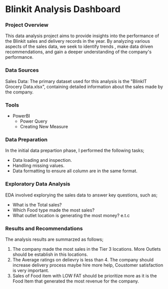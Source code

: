 # Blinkit Analysis Dashboard

### Project Overview

This data analysis project aims to provide insights into the performance of the Blinkit sales and delivery records in the year. By analyzing various aspects of the sales data, we seek to identify trends , make data driven recommendations, and gain a deeper understanding of the company's performance.

### Data Sources
Sales Data: The primary dataset used for this analysis is the "BlinkIT Grocery Data.xlsx", containing detailed information about the sales made by the company.

### Tools
- PowerBI
   - Power Query
   - Creating New Measure

### Data Preparation

In the initial data prepartion phase, I performed the following tasks;
- Data loading and inspection.
- Handling missing values.
- Data formatting to ensure all column are in the same format.

### Exploratory Data Analysis

EDA involved explorying the sales data to answer key questions, such as;

- What is the Total sales?
- Which Food type made the most sales?
- What outlet location is generating the most money? e.t.c


### Results and Recommendations

The analysis results are summarzed as follows;
1. The company made the most sales in the Tier 3 locations. More Outlets should be establish in this locations.
2. The Average ratings on delievry is less than 4. The company should increase delivery process maybe hire more help, Coustomer satisfaction is very important.
3. Sales of Food item with LOW FAT should be prioritize more as it is the Food Item that generated the most revenue for the company.





